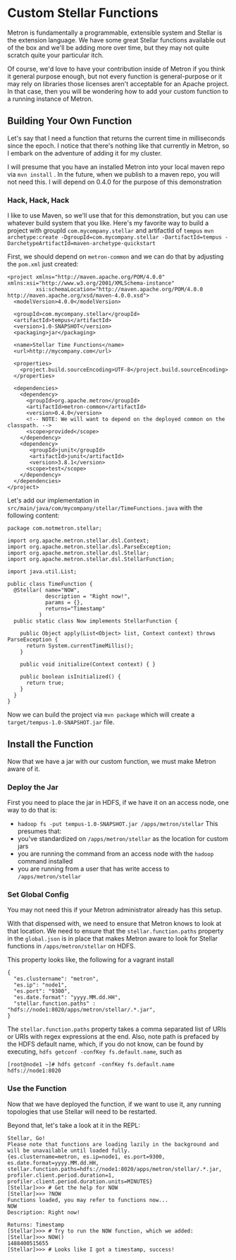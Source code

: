 # Custom Stellar Functions

Metron is fundamentally a programmable, extensible system
and Stellar is the extension language.  We have some great Stellar functions
available out of the box and we'll be adding more over time, but they may
not quite scratch quite your particular itch.  

Of course, we'd love to have your contribution inside of Metron if you think it
general purpose enough, but not every function is general-purpose or it may rely
on libraries those licenses aren't acceptable for an Apache project.  In that case, then you will
be wondering how to add your custom function to a running instance of Metron.

## Building Your Own Function

Let's say that I need a function that returns the current time in milliseconds
since the epoch.  I notice that there's nothing like that currently in Metron,
so I embark on the adventure of adding it for my cluster.

I will presume that you have an installed Metron into your local maven repo via `mvn install` .  In the future, when we publish to a maven repo,
you will not need this.  I will depend on 0.4.0 for the
purpose of this demonstration

### Hack, Hack, Hack

I like to use Maven, so we'll use that for this demonstration, but you can use whatever
build system that you like.  Here's my favorite way to build a project with groupId `com.mycompany.stellar`
and artifactId of `tempus`
`mvn archetype:create -DgroupId=com.mycompany.stellar -DartifactId=tempus -DarchetypeArtifactId=maven-archetype-quickstart`

First, we should depend on `metron-common` and we can do that by adjusting the `pom.xml` just created:
```
<project xmlns="http://maven.apache.org/POM/4.0.0" xmlns:xsi="http://www.w3.org/2001/XMLSchema-instance"
         xsi:schemaLocation="http://maven.apache.org/POM/4.0.0 http://maven.apache.org/xsd/maven-4.0.0.xsd">
  <modelVersion>4.0.0</modelVersion>
  
  <groupId>com.mycompany.stellar</groupId>
  <artifactId>tempus</artifactId>
  <version>1.0-SNAPSHOT</version>
  <packaging>jar</packaging>
  
  <name>Stellar Time Functions</name>
  <url>http://mycompany.com</url>
  
  <properties>
    <project.build.sourceEncoding>UTF-8</project.build.sourceEncoding>
  </properties>
  
  <dependencies>
    <dependency>
      <groupId>org.apache.metron</groupId>
      <artifactId>metron-common</artifactId>
      <version>0.4.0</version>
      <!-- NOTE: We will want to depend on the deployed common on the classpath. -->
      <scope>provided</scope>
    </dependency>
    <dependency>
       <groupId>junit</groupId>
       <artifactId>junit</artifactId>
       <version>3.8.1</version>
      <scope>test</scope>
    </dependency>
  </dependencies>
</project>
```

Let's add our implementation in `src/main/java/com/mycompany/stellar/TimeFunctions.java` with the following content:
```
package com.notmetron.stellar;
    
import org.apache.metron.stellar.dsl.Context;
import org.apache.metron.stellar.dsl.ParseException;
import org.apache.metron.stellar.dsl.Stellar;
import org.apache.metron.stellar.dsl.StellarFunction;
    
import java.util.List;
    
public class TimeFunction {
  @Stellar( name="NOW",
            description = "Right now!",
            params = {},
            returns="Timestamp"
          )
  public static class Now implements StellarFunction {
    
    public Object apply(List<Object> list, Context context) throws ParseException {
      return System.currentTimeMillis();
    }
    
    public void initialize(Context context) { }
    
    public boolean isInitialized() {
      return true;
    }
  }
}
```

Now we can build the project via `mvn package` which will create a `target/tempus-1.0-SNAPSHOT.jar` file.

## Install the Function

Now that we have a jar with our custom function, we must make Metron aware of it.

### Deploy the Jar

First you need to place the jar in HDFS, if we have it on an access node, one way to do that is:
* `hadoop fs -put tempus-1.0-SNAPSHOT.jar /apps/metron/stellar`
This presumes that:
* you've standardized on `/apps/metron/stellar` as the location for custom jars
* you are running the command from an access node with the `hadoop` command installed
* you are running from a user that has write access to `/apps/metron/stellar`

### Set Global Config

You may not need this if your Metron administrator already has this setup.

With that dispensed with, we need to ensure that Metron knows to look at that location.
We need to ensure that the `stellar.function.paths` property in the `global.json` is in place that makes Metron aware
to look for Stellar functions in `/apps/metron/stellar` on HDFS.  

This property looks like, the following for a vagrant install
```
{
  "es.clustername": "metron",
  "es.ip": "node1",
  "es.port": "9300",
  "es.date.format": "yyyy.MM.dd.HH",
  "stellar.function.paths" : "hdfs://node1:8020/apps/metron/stellar/.*.jar",
}
```

The `stellar.function.paths` property takes a comma separated list of URIs or URIs with regex expressions at the end.
Also, note path is prefaced by the HDFS default name, which, if you do not know, can be found by executing,
`hdfs getconf -confKey fs.default.name`, such as
```
[root@node1 ~]# hdfs getconf -confKey fs.default.name
hdfs://node1:8020
```
### Use the Function

Now that we have deployed the function, if we want to use it,
any running topologies that use Stellar will need to be restarted.

Beyond that, let's take a look at it in the REPL:
```
Stellar, Go!
Please note that functions are loading lazily in the background and will be unavailable until loaded fully.
{es.clustername=metron, es.ip=node1, es.port=9300, es.date.format=yyyy.MM.dd.HH, stellar.function.paths=hdfs://node1:8020/apps/metron/stellar/.*.jar, profiler.client.period.duration=1, profiler.client.period.duration.units=MINUTES}
[Stellar]>>> # Get the help for NOW
[Stellar]>>> ?NOW
Functions loaded, you may refer to functions now...
NOW
Description: Right now!
     
Returns: Timestamp
[Stellar]>>> # Try to run the NOW function, which we added:
[Stellar]>>> NOW()
1488400515655
[Stellar]>>> # Looks like I got a timestamp, success!
```
